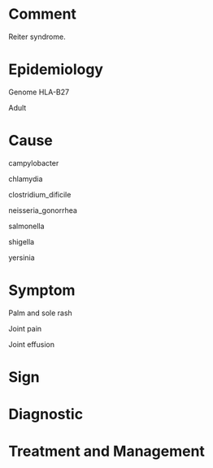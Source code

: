 # Comment

Reiter syndrome.

# Epidemiology

Genome HLA-B27

Adult

# Cause

campylobacter

chlamydia

clostridium_dificile

neisseria_gonorrhea

salmonella

shigella

yersinia

# Symptom

Palm and sole rash

Joint pain

Joint effusion

# Sign

# Diagnostic

# Treatment and Management
